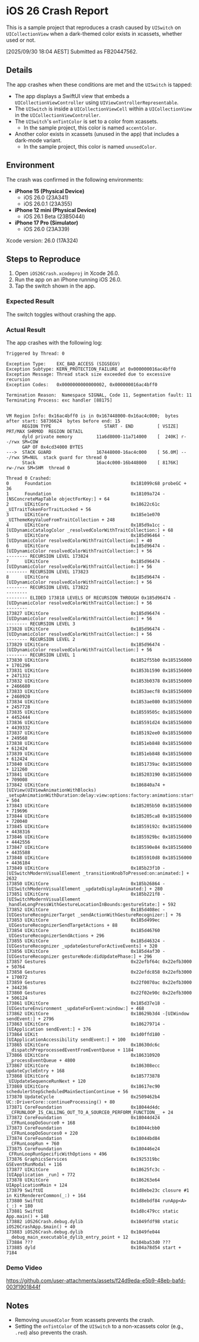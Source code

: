 # iOS 26 Crash Report

This is a sample project that reproduces a crash caused by `UISwitch` on `UICollectionView` when a dark-themed color exists in xcassets, whether used or not.

[2025/09/30 18:04 AEST] Submitted as FB20447562.

## Details

The app crashes when these conditions are met and the `UISwitch` is tapped:

* The app displays a SwiftUI view that embeds a `UICollectionViewController` using `UIViewControllerRepresentable`.
* The `UISwitch` is inside a `UICollectionViewCell` within a `UICollectionView` in the `UICollectionViewController`.
* The `UISwitch`'s `onTintColor` is set to a color from xcassets.
    * In the sample project, this color is named `accentColor`.
* Another color exists in xcassets (unused in the app) that includes a dark-mode variant.
    * In the sample project, this color is named `unusedColor`.

## Environment

The crash was confirmed in the following environments:

* **iPhone 15 (Physical Device)**
    * iOS 26.0 (23A341)
    * iOS 26.0.1 (23A355)
* **iPhone 12 mini (Physical Device)**
    * iOS 26.1 Beta (23B5044l)
* **iPhone 17 Pro (Simulator)**
    * iOS 26.0 (23A339)

Xcode version: 26.0 (17A324)

## Steps to Reproduce

1. Open `iOS26Crash.xcodeproj` in Xcode 26.0.
2. Run the app on an iPhone running iOS 26.0.
3. Tap the switch shown in the app.

### Expected Result

The switch toggles without crashing the app.

### Actual Result

The app crashes with the following log:

```
Triggered by Thread: 0

Exception Type:    EXC_BAD_ACCESS (SIGSEGV)
Exception Subtype: KERN_PROTECTION_FAILURE at 0x000000016ac4bff0
Exception Message: Thread stack size exceeded due to excessive recursion
Exception Codes:   0x0000000000000002, 0x000000016ac4bff0

Termination Reason:  Namespace SIGNAL, Code 11, Segmentation fault: 11
Terminating Process: exc handler [88175]


VM Region Info: 0x16ac4bff0 is in 0x167448000-0x16ac4c000;  bytes after start: 58736624  bytes before end: 15
      REGION TYPE                    START - END         [ VSIZE] PRT/MAX SHRMOD  REGION DETAIL
      dyld private memory         11a6d8000-11a714000    [  240K] r--/rwx SM=COW  
      GAP OF 0x4cd34000 BYTES
--->  STACK GUARD                 167448000-16ac4c000    [ 56.0M] ---/rwx SM=NUL  stack guard for thread 0
      Stack                       16ac4c000-16b448000    [ 8176K] rw-/rwx SM=SHM  thread 0

Thread 0 Crashed:
0      Foundation                    	       0x181099c68 probeGC + 36
1      Foundation                    	       0x18109a724 -[NSConcreteMapTable objectForKey:] + 64
2      UIKitCore                     	       0x18622c61c _UITraitTokenForTraitLocked + 56
3      UIKitCore                     	       0x185e1e070 _UIThemeKeyValueFromTraitCollection + 248
4      UIKitCore                     	       0x185d9a1cc -[UIDynamicCatalogColor _resolvedColorWithTraitCollection:] + 68
5      UIKitCore                     	       0x185d96464 -[UIDynamicColor resolvedColorWithTraitCollection:] + 40
6      UIKitCore                     	       0x185d96474 -[UIDynamicColor resolvedColorWithTraitCollection:] + 56
-------- RECURSION LEVEL 173824
7      UIKitCore                     	       0x185d96474 -[UIDynamicColor resolvedColorWithTraitCollection:] + 56
-------- RECURSION LEVEL 173823
8      UIKitCore                     	       0x185d96474 -[UIDynamicColor resolvedColorWithTraitCollection:] + 56
-------- RECURSION LEVEL 173822
--------
-------- ELIDED 173818 LEVELS OF RECURSION THROUGH 0x185d96474 -[UIDynamicColor resolvedColorWithTraitCollection:] + 56
--------
173827 UIKitCore                     	       0x185d96474 -[UIDynamicColor resolvedColorWithTraitCollection:] + 56
-------- RECURSION LEVEL 3
173828 UIKitCore                     	       0x185d96474 -[UIDynamicColor resolvedColorWithTraitCollection:] + 56
-------- RECURSION LEVEL 2
173829 UIKitCore                     	       0x185d96474 -[UIDynamicColor resolvedColorWithTraitCollection:] + 56
-------- RECURSION LEVEL 1
173830 UIKitCore                     	       0x1852f55b0 0x185156000 + 1701296
173831 UIKitCore                     	       0x1853b1590 0x185156000 + 2471312
173832 UIKitCore                     	       0x1853b0378 0x185156000 + 2466680
173833 UIKitCore                     	       0x1853aecf8 0x185156000 + 2460920
173834 UIKitCore                     	       0x1853ae080 0x185156000 + 2457728
173835 UIKitCore                     	       0x18559505c 0x185156000 + 4452444
173836 UIKitCore                     	       0x185591d24 0x185156000 + 4439332
173837 UIKitCore                     	       0x185192ee0 0x185156000 + 249568
173838 UIKitCore                     	       0x1851eb848 0x185156000 + 612424
173839 UIKitCore                     	       0x1851eb848 0x185156000 + 612424
173840 UIKitCore                     	       0x1851739ac 0x185156000 + 121260
173841 UIKitCore                     	       0x185203190 0x185156000 + 709008
173842 UIKitCore                     	       0x186840a74 +[UIView(UIViewAnimationWithBlocks) _setupAnimationWithDuration:delay:view:options:factory:animations:start:animationStateGenerator:completion:] + 504
173843 UIKitCore                     	       0x185205b50 0x185156000 + 719696
173844 UIKitCore                     	       0x185205ca8 0x185156000 + 720040
173845 UIKitCore                     	       0x18559192c 0x185156000 + 4438316
173846 UIKitCore                     	       0x1855929bc 0x185156000 + 4442556
173847 UIKitCore                     	       0x185590e84 0x185156000 + 4435588
173848 UIKitCore                     	       0x1855910d8 0x185156000 + 4436184
173849 UIKitCore                     	       0x185b23f10 -[UISwitchModernVisualElement _transitionKnobToPressed:on:animated:] + 2632
173850 UIKitCore                     	       0x185b26864 -[UISwitchModernVisualElement _updateDisplayAnimated:] + 280
173851 UIKitCore                     	       0x185b221f8 -[UISwitchModernVisualElement _handleLongPressWithGestureLocationInBounds:gestureState:] + 592
173852 UIKitCore                     	       0x185d408ec -[UIGestureRecognizerTarget _sendActionWithGestureRecognizer:] + 76
173853 UIKitCore                     	       0x185d499ec _UIGestureRecognizerSendTargetActions + 88
173854 UIKitCore                     	       0x185d46760 _UIGestureRecognizerSendActions + 296
173855 UIKitCore                     	       0x185d46324 -[UIGestureRecognizer _updateGestureForActiveEvents] + 320
173856 UIKitCore                     	       0x185d4af30 -[UIGestureRecognizer gestureNode:didUpdatePhase:] + 296
173857 Gestures                      	       0x22efbf64c 0x22efb3000 + 50764
173858 Gestures                      	       0x22efdc858 0x22efb3000 + 170072
173859 Gestures                      	       0x22f0070ac 0x22efb3000 + 344236
173860 Gestures                      	       0x22f02e90c 0x22efb3000 + 506124
173861 UIKitCore                     	       0x185d37e18 -[UIGestureEnvironment _updateForEvent:window:] + 468
173862 UIKitCore                     	       0x18629b3d4 -[UIWindow sendEvent:] + 2796
173863 UIKitCore                     	       0x186279714 -[UIApplication sendEvent:] + 376
173864 UIKit                         	       0x1d0ffd180 -[UIApplicationAccessibility sendEvent:] + 100
173865 UIKitCore                     	       0x18630dc6c __dispatchPreprocessedEventFromEventQueue + 1184
173866 UIKitCore                     	       0x186310920 __processEventQueue + 4800
173867 UIKitCore                     	       0x186308ecc updateCycleEntry + 168
173868 UIKitCore                     	       0x185773878 _UIUpdateSequenceRunNext + 120
173869 UIKitCore                     	       0x18617ec90 schedulerStepScheduledMainSectionContinue + 56
173870 UpdateCycle                   	       0x2509462b4 UC::DriverCore::continueProcessing() + 80
173871 CoreFoundation                	       0x18044d4dc __CFRUNLOOP_IS_CALLING_OUT_TO_A_SOURCE0_PERFORM_FUNCTION__ + 24
173872 CoreFoundation                	       0x18044d424 __CFRunLoopDoSource0 + 168
173873 CoreFoundation                	       0x18044cbb0 __CFRunLoopDoSources0 + 220
173874 CoreFoundation                	       0x18044bd84 __CFRunLoopRun + 760
173875 CoreFoundation                	       0x180446e24 _CFRunLoopRunSpecificWithOptions + 496
173876 GraphicsServices              	       0x1925319bc GSEventRunModal + 116
173877 UIKitCore                     	       0x18625fc3c -[UIApplication _run] + 772
173878 UIKitCore                     	       0x186263e64 UIApplicationMain + 124
173879 SwiftUI                       	       0x1d8ebe23c closure #1 in KitRendererCommon(_:) + 164
173880 SwiftUI                       	       0x1d8ebdf84 runApp<A>(_:) + 180
173881 SwiftUI                       	       0x1d8c479cc static App.main() + 148
173882 iOS26Crash.debug.dylib        	       0x1049fdf98 static iOS26CrashApp.$main() + 40
173883 iOS26Crash.debug.dylib        	       0x1049fe044 __debug_main_executable_dylib_entry_point + 12
173884 ???                           	       0x104ba53d0 ???
173885 dyld                          	       0x104a78d54 start + 7184
```

### Demo Video

https://github.com/user-attachments/assets/f24d9eda-e5b9-48eb-bafd-003f1901844f

## Notes

* Removing `unusedColor` from xcassets prevents the crash.
* Setting the `onTintColor` of the `UISwitch` to a non-xcassets color (e.g., `.red`) also prevents the crash.
